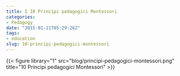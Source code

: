 ```yaml
---
title: I 10 Princìpi pedagogici Montessori
categories:
- Pedagogy
date: "2015-01-21T05:29:26Z"
tags:
- education
slug: 10-principi-pedagogici-montessori
---
```


{{< figure library="1" src="blog/principi-pedagogici-montessori.png" title="10 Princìpi pedagogici Montessori" >}}
